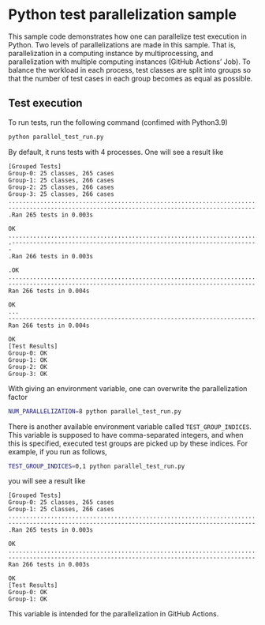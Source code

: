 # Python test parallelization sample
This sample code demonstrates how one can parallelize test execution in Python.
Two levels of parallelizations are made in this sample. That is, parallelization in a computing instance by multiprocessing, and parallelization with multiple computing instances (GitHub Actions’ Job).
To balance the workload in each process, test classes are split into groups so that the number of test cases in each group becomes as equal as possible.

## Test execution
To run tests, run the following command (confimed with Python3.9)
```bash
python parallel_test_run.py
```
By default, it runs tests with 4 processes. One will see a result like
```
[Grouped Tests]
Group-0: 25 classes, 265 cases
Group-1: 25 classes, 266 cases
Group-2: 25 classes, 266 cases
Group-3: 25 classes, 266 cases
.....................................................................................................................................................................................................................................................................................................
----------------------------------------------------------------------
.Ran 265 tests in 0.003s

OK
...........................................................................................................................................................................................................................................................................................................................................................................................................................................................................................................................................................................................
.----------------------------------------------------------------------
.Ran 266 tests in 0.003s

.OK
................................................................................................................................................................................................
----------------------------------------------------------------------
Ran 266 tests in 0.004s

OK
...
----------------------------------------------------------------------
Ran 266 tests in 0.004s

OK
[Test Results]
Group-0: OK
Group-1: OK
Group-2: OK
Group-3: OK

```
With giving an environment variable, one can overwrite the parallelization factor
```bash
NUM_PARALLELIZATION=8 python parallel_test_run.py
```
There is another available environment variable called `TEST_GROUP_INDICES`. 
This variable is supposed to have comma-separated integers, and when this is specified,
executed test groups are picked up by these indices.
For example, if you run as follows,

```bash
TEST_GROUP_INDICES=0,1 python parallel_test_run.py
```

you will see a result like 
```
[Grouped Tests]
Group-0: 25 classes, 265 cases
Group-1: 25 classes, 266 cases
..............................................................................................................................................................................................................................................................................................................................................................................................
----------------------------------------------------------------------
.Ran 265 tests in 0.003s

OK
....................................................................................................................................................
----------------------------------------------------------------------
Ran 266 tests in 0.003s

OK
[Test Results]
Group-0: OK
Group-1: OK
```
This variable is intended for the parallelization in GitHub Actions.
